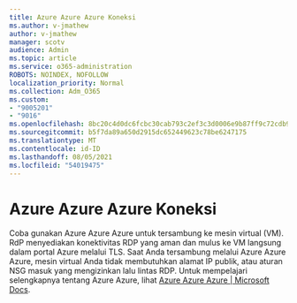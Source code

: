 ```yaml
---
title: Azure Azure Azure Koneksi
ms.author: v-jmathew
author: v-jmathew
manager: scotv
audience: Admin
ms.topic: article
ms.service: o365-administration
ROBOTS: NOINDEX, NOFOLLOW
localization_priority: Normal
ms.collection: Adm_O365
ms.custom:
- "9005201"
- "9016"
ms.openlocfilehash: 8bc20c4d0dc6fcbc30cab793c2ef3c3d0006e9b87ff9c72cdb9ad27a5f2080ef
ms.sourcegitcommit: b5f7da89a650d2915dc652449623c78be6247175
ms.translationtype: MT
ms.contentlocale: id-ID
ms.lasthandoff: 08/05/2021
ms.locfileid: "54019475"
---
```

# <a name="azure-bastion-connect"></a>Azure Azure Azure Koneksi

Coba gunakan Azure Azure Azure untuk tersambung ke mesin virtual (VM). RdP menyediakan konektivitas RDP yang aman dan mulus ke VM langsung dalam portal Azure melalui TLS. Saat Anda tersambung melalui Azure Azure Azure, mesin virtual Anda tidak membutuhkan alamat IP publik, atau aturan NSG masuk yang mengizinkan lalu lintas RDP. Untuk mempelajari selengkapnya tentang Azure Azure, lihat [Azure Azure Azure | Microsoft Docs](https://docs.microsoft.com/azure/bastion/bastion-overview).
